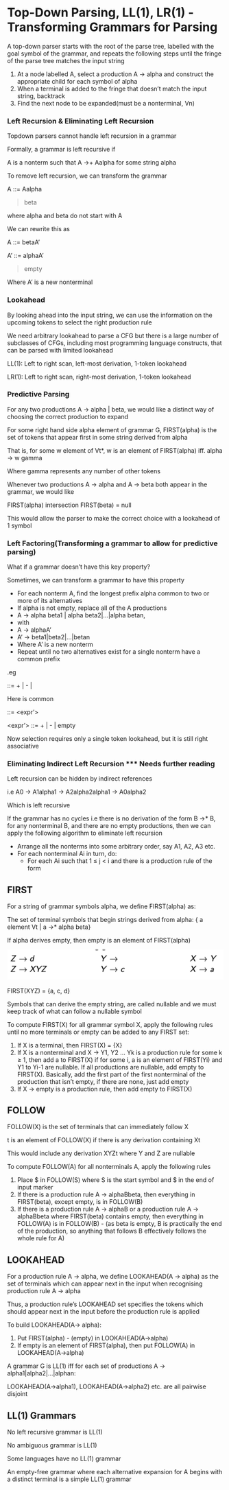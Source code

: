 # Top-Down Parsing, LL(1), LR(1) - Transforming Grammars for Parsing

A top-down parser starts with the root of the parse tree, labelled with the goal symbol of the grammar, and repeats the following steps until the fringe of the parse tree matches the input string

1. At a node labelled A, select a production A → alpha and construct the appropriate child for each symbol of alpha
2. When a terminal is added to the fringe that doesn’t match the input string, backtrack
3. Find the next node to be expanded(must be a nonterminal, Vn)

### Left Recursion & Eliminating Left Recursion

Topdown parsers cannot handle left recursion in a grammar

Formally,  a grammar is left recursive if

A is a nonterm such that A →+ Aalpha for some string alpha

To remove left recursion, we can transform the grammar

A ::= Aalpha

> beta
> 

where alpha and beta do not start with A

We can rewrite this as

A ::= betaA’

A’ ::= alphaA’

> empty
> 

Where A’ is a new nonterminal

### Lookahead

By looking ahead into the input string, we can use the information on the upcoming tokens to select the right production rule

We need arbitrary lookahead to parse a CFG but there is a large number of subclasses of CFGs, including most programming language constructs, that can be parsed with limited lookahead

LL(1): Left to right scan, left-most derivation, 1-token lookahead

LR(1): Left to right scan, right-most derivation, 1-token lookahead

### Predictive Parsing

For any two productions A → alpha | beta, we would like a distinct way of choosing the correct production to expand

For some right hand side alpha element of grammar G, FIRST(alpha) is the set of tokens that appear first in some string derived from alpha

That is, for some w element of Vt*, w is an element of FIRST(alpha) iff. alpha → w gamma

Where gamma represents any number of other tokens

Whenever two productions A → alpha and A → beta both appear in the grammar, we would like

FIRST(alpha) intersection FIRST(beta) = null

This would allow the parser to make the correct choice with a lookahead of 1 symbol

### Left Factoring(Transforming a grammar to allow for predictive parsing)

What if a grammar doesn’t have this key property?

Sometimes, we can transform a grammar to have this property

- For each nonterm A, find the longest prefix alpha common to two or more of its alternatives
- If alpha is not empty, replace all of the A productions
- A → alpha beta1 | alpha beta2|…|alpha betan,
- with
- A → alphaA’
- A’ → beta1|beta2|…|betan
- Where A’ is a new nonterm
- Repeat until no two alternatives exist for a single nonterm have a common prefix

.eg

<expr> ::= <term> + <expr> | <term> - <expr> | <term>

Here <term> is common

<expr> ::= <term> <expr’>

<expr’> ::= + <expr> | - <expr> | empty

Now selection requires only a single token lookahead, but it is still right associative

### Eliminating Indirect Left Recursion *** Needs further reading

Left recursion can be hidden by indirect references

i.e A0 → A1alpha1 → A2alpha2alpha1 → A0alpha2

Which is left recursive

If the grammar has no cycles i.e there is no derivation of the form B →* B, for any nonterminal B, and there are no empty productions, then we can apply the following algorithm to eliminate left recursion

- Arrange all the nonterms into some arbitrary order, say A1, A2, A3 etc.
- For each nonterminal Ai in turn, do:
    - For each Ai such that 1 ≤ j < i and there is a production rule of the form

## FIRST

For a string of grammar symbols alpha, we define FIRST(alpha) as:

The set of terminal symbols that begin strings derived from alpha: { a element Vt | a →* alpha beta}

If alpha derives empty, then empty is an element of FIRST(alpha)

![Untitled](Top-Down%20Parsing,%20LL(1),%20LR(1)%20-%20Transforming%20Gram%207370fc09bb524c8f97f4fd5efde6b3b2/Untitled.png)

FIRST(XYZ) = {a, c, d}

Symbols that can derive the empty string, are called nullable and we must keep track of what can follow a nullable symbol

To compute FIRST(X) for all grammar symbol X, apply the following rules until no more terminals or empty can be added to any FIRST set:

1. If X is a terminal, then FIRST(X) = {X}
2. If X is a nonterminal and X → Y1, Y2 … Yk is a production rule for some k ≥ 1, then add a to FIRST(X) if for some i, a is an element of FIRST(Yi) and Y1 to Yi-1 are nullable. If all productions are nullable, add empty to FIRST(X). Basically, add the first part of the first nonterminal of the production that isn’t empty, if there are none, just add empty
3. If X → empty is a production rule, then add empty to FIRST(X)

## FOLLOW

FOLLOW(X) is the set of terminals that can immediately follow X

t is an element of FOLLOW(X) if there is any derivation containing Xt

This would include any derivation XYZt where Y and Z are nullable

To compute FOLLOW(A) for all nonterminals A, apply the following rules

1. Place $ in FOLLOW(S) where S is the start symbol and $ in the end of input marker
2. If there is a production rule A → alphaBbeta, then everything in FIRST(beta), except empty, is in FOLLOW(B)
3. If there is a production rule A → alphaB or a production rule A → alphaBbeta where FIRST(beta) contains empty, then everything in FOLLOW(A) is in FOLLOW(B) - (as beta is empty, B is practically the end of the production, so anything that follows B effectively follows the whole rule for A)

## LOOKAHEAD

For a production rule A → alpha, we define LOOKAHEAD(A → alpha) as the set of terminals which can appear next in the input when recognising production rule A → alpha

Thus, a production rule’s LOOKAHEAD set specifies the tokens which should appear next in the input before the production rule is applied

To build LOOKAHEAD(A→ alpha):

1. Put FIRST(alpha) - (empty) in LOOKAHEAD(A→alpha)
2. If empty is an element of FIRST(alpha), then put FOLLOW(A) in LOOKAHEAD(A→alpha)

A grammar G is LL(1) iff for each set of productions A → alpha1|alpha2|…|alphan:

LOOKAHEAD(A→alpha1), LOOKAHEAD(A→alpha2) etc. are all pairwise disjoint

## LL(1) Grammars

No left recursive grammar is LL(1)

No ambiguous grammar is LL(1)

Some languages have no LL(1) grammar

An empty-free grammar where each alternative expansion for A begins with a distinct terminal is a simple LL(1) grammar